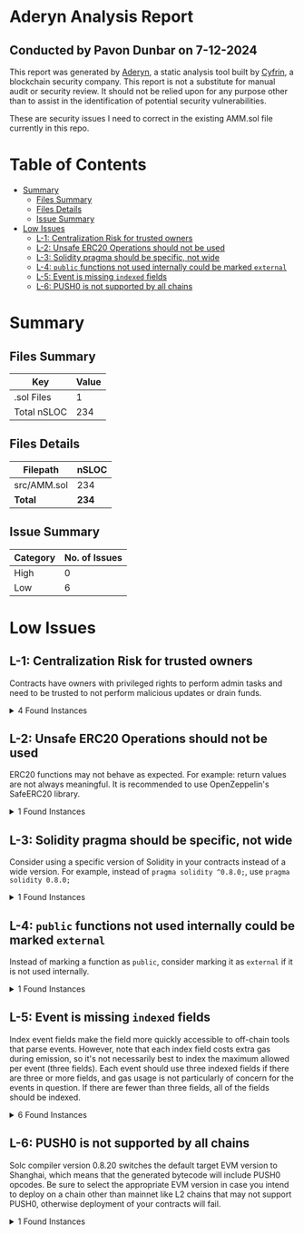 # Aderyn Analysis Report
## Conducted by Pavon Dunbar on 7-12-2024

This report was generated by [Aderyn](https://github.com/Cyfrin/aderyn), a static analysis tool built by [Cyfrin](https://cyfrin.io), a blockchain security company. This report is not a substitute for manual audit or security review. It should not be relied upon for any purpose other than to assist in the identification of potential security vulnerabilities.

These are security issues I need to correct in the existing AMM.sol file currently in this repo.

# Table of Contents

- [Summary](#summary)
  - [Files Summary](#files-summary)
  - [Files Details](#files-details)
  - [Issue Summary](#issue-summary)
- [Low Issues](#low-issues)
  - [L-1: Centralization Risk for trusted owners](#l-1-centralization-risk-for-trusted-owners)
  - [L-2: Unsafe ERC20 Operations should not be used](#l-2-unsafe-erc20-operations-should-not-be-used)
  - [L-3: Solidity pragma should be specific, not wide](#l-3-solidity-pragma-should-be-specific-not-wide)
  - [L-4: `public` functions not used internally could be marked `external`](#l-4-public-functions-not-used-internally-could-be-marked-external)
  - [L-5: Event is missing `indexed` fields](#l-5-event-is-missing-indexed-fields)
  - [L-6: PUSH0 is not supported by all chains](#l-6-push0-is-not-supported-by-all-chains)


# Summary

## Files Summary

| Key | Value |
| --- | --- |
| .sol Files | 1 |
| Total nSLOC | 234 |


## Files Details

| Filepath | nSLOC |
| --- | --- |
| src/AMM.sol | 234 |
| **Total** | **234** |


## Issue Summary

| Category | No. of Issues |
| --- | --- |
| High | 0 |
| Low | 6 |


# Low Issues

## L-1: Centralization Risk for trusted owners

Contracts have owners with privileged rights to perform admin tasks and need to be trusted to not perform malicious updates or drain funds.

<details><summary>4 Found Instances</summary>


- Found in src/AMM.sol [Line: 18](../AMM/src/AMM.sol#L18)

        ```solidity
        contract AMM is ReentrancyGuard, Pausable, Ownable { 
        ```

- Found in src/AMM.sol [Line: 64](../AMM/src/AMM.sol#L64)

        ```solidity
            function createPair(address _token0, address _token1) external onlyOwner returns (uint256 pairId) {
        ```

- Found in src/AMM.sol [Line: 252](../AMM/src/AMM.sol#L252)

        ```solidity
            function pause() external onlyOwner {
        ```

- Found in src/AMM.sol [Line: 256](../AMM/src/AMM.sol#L256)

        ```solidity
            function unpause() external onlyOwner {
        ```

</details>



## L-2: Unsafe ERC20 Operations should not be used

ERC20 functions may not behave as expected. For example: return values are not always meaningful. It is recommended to use OpenZeppelin's SafeERC20 library.

<details><summary>1 Found Instances</summary>


- Found in src/AMM.sol [Line: 199](../AMM/src/AMM.sol#L199)

        ```solidity
                require(weth.transfer(msg.sender, msg.value), "WETH transfer failed");
        ```

</details>



## L-3: Solidity pragma should be specific, not wide

Consider using a specific version of Solidity in your contracts instead of a wide version. For example, instead of `pragma solidity ^0.8.0;`, use `pragma solidity 0.8.0;`

<details><summary>1 Found Instances</summary>


- Found in src/AMM.sol [Line: 2](../AMM/src/AMM.sol#L2)

        ```solidity
        pragma solidity ^0.8.22;
        ```

</details>



## L-4: `public` functions not used internally could be marked `external`

Instead of marking a function as `public`, consider marking it as `external` if it is not used internally.

<details><summary>1 Found Instances</summary>


- Found in src/AMM.sol [Line: 212](../AMM/src/AMM.sol#L212)

        ```solidity
            function getBalance(uint256 _pairId, address _account) public view returns (uint256) {
        ```

</details>



## L-5: Event is missing `indexed` fields

Index event fields make the field more quickly accessible to off-chain tools that parse events. However, note that each index field costs extra gas during emission, so it's not necessarily best to index the maximum allowed per event (three fields). Each event should use three indexed fields if there are three or more fields, and gas usage is not particularly of concern for the events in question. If there are fewer than three fields, all of the fields should be indexed.

<details><summary>6 Found Instances</summary>


- Found in src/AMM.sol [Line: 45](../AMM/src/AMM.sol#L45)

        ```solidity
            event PairCreated(address indexed token0, address indexed token1, uint256 pairId);
        ```

- Found in src/AMM.sol [Line: 46](../AMM/src/AMM.sol#L46)

        ```solidity
            event LiquidityAdded(uint256 indexed pairId, address indexed provider, uint256 amount0, uint256 amount1, uint256 shares);
        ```

- Found in src/AMM.sol [Line: 47](../AMM/src/AMM.sol#L47)

        ```solidity
            event LiquidityRemoved(uint256 indexed pairId, address indexed provider, uint256 amount0, uint256 amount1, uint256 shares);
        ```

- Found in src/AMM.sol [Line: 48](../AMM/src/AMM.sol#L48)

        ```solidity
            event Swap(uint256 indexed pairId, address indexed user, address tokenIn, uint256 amountIn, uint256 amountOut);
        ```

- Found in src/AMM.sol [Line: 49](../AMM/src/AMM.sol#L49)

        ```solidity
            event Wrap(address indexed user, uint256 amount);
        ```

- Found in src/AMM.sol [Line: 50](../AMM/src/AMM.sol#L50)

        ```solidity
            event Unwrap(address indexed user, uint256 amount);
        ```

</details>



## L-6: PUSH0 is not supported by all chains

Solc compiler version 0.8.20 switches the default target EVM version to Shanghai, which means that the generated bytecode will include PUSH0 opcodes. Be sure to select the appropriate EVM version in case you intend to deploy on a chain other than mainnet like L2 chains that may not support PUSH0, otherwise deployment of your contracts will fail.

<details><summary>1 Found Instances</summary>


- Found in src/AMM.sol [Line: 2](../AMM/src/AMM.sol#L2)

        ```solidity
        pragma solidity ^0.8.22;
        ```

</details>

